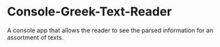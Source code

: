 # Console-Greek-Text-Reader
A console app that allows the reader to see the parsed information for an assortment of texts.
